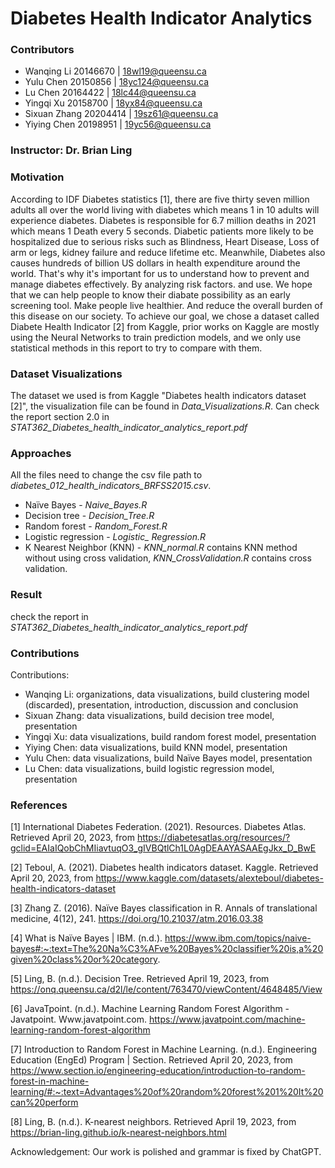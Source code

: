 
<!-- ABOUT THE PROJECT -->
# Diabetes Health Indicator Analytics

### Contributors
* Wanqing Li 20146670 | 18wl19@queensu.ca
* Yulu Chen 20150856 | 18yc124@queensu.ca
* Lu Chen 20164422 | 18lc44@queensu.ca
* Yingqi Xu 20158700 | 18yx84@queensu.ca
* Sixuan Zhang 20204414 | 19sz61@queensu.ca
* Yiying Chen 20198951 | 19yc56@queensu.ca

### Instructor: Dr. Brian Ling

### Motivation
According to IDF Diabetes statistics [1], there are five thirty seven million adults all over the world living with diabetes which means 1 in 10 adults will experience diabetes.  Diabetes is responsible for 6.7 million deaths in 2021 which means 1 Death every 5 seconds. Diabetic patients more likely to be hospitalized due to serious risks such as Blindness, Heart Disease, Loss of arm or legs, kidney failure and reduce lifetime etc. Meanwhile, Diabetes also causes hundreds of billion US dollars in health expenditure around the world. That's why it's important for us to understand how to prevent and manage diabetes effectively. By analyzing risk factors. and use. We hope that we can help people to know their diabate possibility as an early screening tool. Make people live healthier. And reduce the overall burden of this disease on our society. To achieve our goal, we chose a dataset called Diabete Health Indicator [2] from Kaggle, prior works on Kaggle are mostly using the Neural Networks to train prediction models, and we only use statistical methods in this report to try to compare with them.

### Dataset Visualizations
The dataset we used is from Kaggle "Diabetes health indicators dataset [2]", the visualization file can be found in *Data_Visualizations.R*.
Can check the report section 2.0 in *STAT362_Diabetes_health_indicator_analytics_report.pdf*

### Approaches
All the files need to change the csv file path to *diabetes_012_health_indicators_BRFSS2015.csv*.
* Naïve Bayes - *Naive_Bayes.R*
* Decision tree - *Decision_Tree.R*
* Random forest - *Random_Forest.R*
* Logistic regression - *Logistic_ Regression.R*
* K Nearest Neighbor (KNN) - *KNN_normal.R* contains KNN method without using cross validation, *KNN_CrossValidation.R* contains cross validation.

### Result
check the report in *STAT362_Diabetes_health_indicator_analytics_report.pdf*

### Contributions
Contributions:
* Wanqing Li: organizations, data visualizations, build clustering model (discarded), presentation, introduction, discussion and conclusion
* Sixuan Zhang: data visualizations, build decision tree model, presentation
* Yingqi Xu: data visualizations, build random forest model, presentation
* Yiying Chen: data visualizations, build KNN model, presentation
* Yulu Chen: data visualizations, build Naïve Bayes model, presentation
* Lu Chen: data visualizations, build logistic regression model, presentation

### References
[1] International Diabetes Federation. (2021). Resources. Diabetes Atlas. Retrieved April 20, 2023, from https://diabetesatlas.org/resources/?gclid=EAIaIQobChMIiavtuqO3_gIVBQtlCh1L0AgDEAAYASAAEgJkx_D_BwE 

[2] Teboul, A. (2021). Diabetes health indicators dataset. Kaggle. Retrieved April 20, 2023, from https://www.kaggle.com/datasets/alexteboul/diabetes-health-indicators-dataset 

[3] Zhang Z. (2016). Naïve Bayes classification in R. Annals of translational medicine, 4(12), 241. https://doi.org/10.21037/atm.2016.03.38

[4] What is Naïve Bayes | IBM. (n.d.). https://www.ibm.com/topics/naive-bayes#:~:text=The%20Na%C3%AFve%20Bayes%20classifier%20is,a%20given%20class%20or%20category.

[5] Ling, B. (n.d.). Decision Tree.  Retrieved April 19, 2023, from https://onq.queensu.ca/d2l/le/content/763470/viewContent/4648485/View

[6] JavaTpoint. (n.d.). Machine Learning Random Forest Algorithm - Javatpoint. Www.javatpoint.com. https://www.javatpoint.com/machine-learning-random-forest-algorithm 

[7] Introduction to Random Forest in Machine Learning. (n.d.). Engineering Education (EngEd) Program | Section. Retrieved April 20, 2023, from https://www.section.io/engineering-education/introduction-to-random-forest-in-machine-learning/#:~:text=Advantages%20of%20random%20forest%201%20It%20can%20perform 

[8] Ling, B. (n.d.). K-nearest neighbors. Retrieved April 19, 2023, from https://brian-ling.github.io/k-nearest-neighbors.html

Acknowledgement: Our work is polished and grammar is fixed by ChatGPT.

